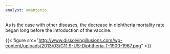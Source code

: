 ```yaml
---
analyst: amantonio
---
```


As is the case with other diseases, the decrease in diphtheria mortality rate began long before the introduction of the vaccine. 

{{< figure src="http://www.dissolvingillusions.com/wp-content/uploads/2013/03/G11.9-US-Diphtheria-T-1900-1967.png" >}}
